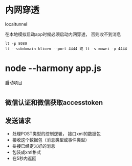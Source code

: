 # 内网穿透
localtunnel

在本地模拟启动app时候必须启动内网穿透， 否则收不到消息
```
lt -p 8080  
lt --subdomain klioen --port 4444 或 lt -s mowei -p 4444  
```

# node --harmony app.js
启动项目


# 
## 微信认证和微信获取accesstoken

## 发送请求

- 处理POST类型的控制逻辑， 接口xml的数据包
- 接收这个数据包（消息类型或事件类型）
- 拼接已经定义好的消息
- 包装成xml格式
- 在5秒内返回
